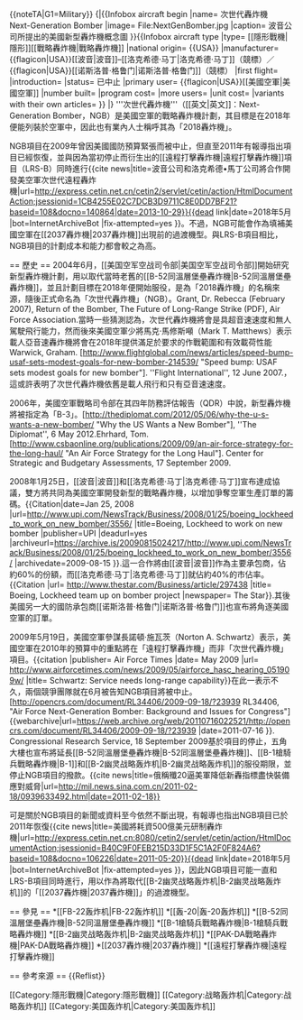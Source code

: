{{noteTA|G1=Military}}
{|{{Infobox aircraft begin
 |name= 次世代轟炸機<br />Next-Generation Bomber
 |image= File:NextGenBomber.jpg
 |caption= 波音公司所提出的美國新型轟炸機概念圖
}}{{Infobox aircraft type
 |type= [[隱形戰機|隱形]][[戰略轟炸機|戰略轟炸機]]
 |national origin= {{USA}}
 |manufacturer= {{flagicon|USA}}[[波音|波音]]–[[洛克希德·马丁|洛克希德·马丁]]（競標）／<br />{{flagicon|USA}}[[诺斯洛普·格鲁门|诺斯洛普·格鲁门]]（競標）
 |first flight= 
 |introduction= 
 |status= 已中止
 |primary user= {{flagicon|USA}}[[美國空軍|美國空軍]]
 |number built=
 |program cost=
 |more users=
 |unit cost= 
 |variants with their own articles=
}}
|}
'''次世代轟炸機'''<ref name=NGB_1/>（[[英文|英文]]：Next-Generation Bomber，NGB）是美國空軍的戰略轟炸機計劃，其目標是在2018年便能列裝於空軍中，因此也有業內人士稱呼其為「2018轟炸機」。

NGB項目在2009年曾因美國國防預算緊張而被中止，但直至2011年有報導指出項目已經恢復<ref name=NGB/>，並與因為當初停止而衍生出的[[遠程打擊轟炸機|遠程打擊轟炸機]]項目（LRS-B）同時進行<ref name="NGB_1">{{cite news|title=波音公司和洛克希德•馬丁公司將合作開發美空軍次世代遠程轟炸機|url=http://express.cetin.net.cn/cetin2/servlet/cetin/action/HtmlDocumentAction;jsessionid=1CB4255E02C7DCB3D9711C8E0DD7BF21?baseid=108&docno=140864|date=2013-10-29}}{{dead link|date=2018年5月 |bot=InternetArchiveBot |fix-attempted=yes }}</ref>。不過，NGB可能會作為填補美國空軍在[[2037轟炸機|2037轟炸機]]出現前的過渡機型。與LRS-B項目相比，NGB項目的計劃成本和能力都會較之為高。

== 歷史 ==
2004年6月，[[美国空军空战司令部|美国空军空战司令部]]開始研究新型轟炸機計劃，用以取代當時老舊的[[B-52同溫層堡壘轟炸機|B-52同溫層堡壘轟炸機]]，並且計劃目標在2018年便開始服役，是為「2018轟炸機」的名稱來源，隨後正式命名為「次世代轟炸機」（NGB）。<ref>Grant, Dr. Rebecca (February 2007), Return of the Bomber, The Future of Long-Range Strike (PDF), Air Force Association.</ref>當時一些猜測認為，次世代轟炸機將會是具超音速速度和無人駕駛飛行能力<ref name=NGB_1/>，然而後來美國空軍少將馬克·馬修斯噸（Mark T. Matthews）表示載人亞音速轟炸機將會在2018年提供滿足於要求的作戰範圍和有效載荷性能<ref>Warwick, Graham. [http://www.flightglobal.com/news/articles/speed-bump-usaf-sets-modest-goals-for-new-bomber-214539/ "Speed bump: USAF sets modest goals for new bomber"]. ''Flight International'', 12 June 2007.</ref>，這或許表明了次世代轟炸機依舊是載人飛行和只有亞音速速度。

2006年，美國空軍戰略司令部在其四年防務評估報告（QDR）中說，新型轟炸機將被指定為「B-3」。<ref name="Diplomat20120506">[http://thediplomat.com/2012/05/06/why-the-u-s-wants-a-new-bomber/ "Why the US Wants a New Bomber"], ''The Diplomat'', 6 May 2012.</ref><ref name="CSBA2009Ehrhard">Ehrhard, Tom. [http://www.csbaonline.org/publications/2009/09/an-air-force-strategy-for-the-long-haul/ "An Air Force Strategy for the Long Haul"]. Center for Strategic and Budgetary Assessments, 17 September 2009.</ref>

2008年1月25日，[[波音|波音]]和[[洛克希德·马丁|洛克希德·马丁]]宣布達成協議，雙方將共同為美國空軍開發新型的戰略轟炸機，以增加爭奪空軍生產訂單的籌碼。<ref name="upi-boeing-lockheedmartin">{{Citation|date=Jan 25, 2008 |url=http://www.upi.com/NewsTrack/Business/2008/01/25/boeing_lockheed_to_work_on_new_bomber/3556/ |title=Boeing, Lockheed to work on new bomber |publisher=UPI |deadurl=yes |archiveurl=https://archive.is/20090815024217/http://www.upi.com/NewsTrack/Business/2008/01/25/boeing_lockheed_to_work_on_new_bomber/3556/ |archivedate=2009-08-15 }}.</ref>這一合作將由[[波音|波音]]作為主要承包商，佔約60%的份額，而[[洛克希德·马丁|洛克希德·马丁]]就佔約40%的市佔率。<ref name="thestar-com">{{Citation |url= http://www.thestar.com/Business/article/297438 |title= Boeing, Lockheed team up on bomber project |newspaper= The Star}}.</ref>其後美國另一大的國防承包商[[诺斯洛普·格鲁门|诺斯洛普·格鲁门]]也宣布將角逐美國空軍的訂單。

2009年5月19日，美國空軍參謀長諾頓·施瓦茨（Norton A. Schwartz）表示，美國空軍在2010年的預算中的重點將在「遠程打擊轟炸機」而非「次世代轟炸機」項目。<ref>{{citation |publisher= Air Force Times |date= May 2009 |url= http://www.airforcetimes.com/news/2009/05/airforce_hasc_hearing_051909w/ |title= Schwartz: Service needs long-range capability}}</ref>在此一表示不久，兩個競爭團隊就在6月被告知NGB項目將被中止。<ref name=RL34406_Sept_2009>[http://opencrs.com/document/RL34406/2009-09-18/?23939 RL34406, "Air Force Next-Generation Bomber: Background and Issues for Congress"] {{webarchive|url=https://web.archive.org/web/20110716022521/http://opencrs.com/document/RL34406/2009-09-18/?23939 |date=2011-07-16 }}. Congressional Research Service, 18 September 2009</ref>基於項目的停止，五角大樓也宣布將延長[[B-52同溫層堡壘轟炸機|B-52同溫層堡壘轟炸機]]、[[B-1槍騎兵戰略轟炸機|B-1]]和[[B-2幽灵战略轰炸机|B-2幽灵战略轰炸机]]的服役期限，並停止NGB項目的撥款。<ref>{{cite news|title=俄稱殲20逼美軍降低新轟指標盡快裝備應對威脅|url=http://mil.news.sina.com.cn/2011-02-18/0939633492.html|date=2011-02-18}}</ref>

可是關於NGB項目的新聞或資料至今依然不斷出現，有報導也指出NGB項目已於2011年恢復<ref name="NGB">{{cite news|title=美國將耗資500億美元研制轟炸機|url=http://express.cetin.net.cn:8080/cetin2/servlet/cetin/action/HtmlDocumentAction;jsessionid=B40C9F0FEB215D33D1F5C1A2F0F824A6?baseid=108&docno=106226|date=2011-05-20}}{{dead link|date=2018年5月 |bot=InternetArchiveBot |fix-attempted=yes }}</ref>，因此NGB項目可能一直和LRS-B項目同時進行，用以作為將取代[[B-2幽灵战略轰炸机|B-2幽灵战略轰炸机]]的「[[2037轟炸機|2037轟炸機]]」的過渡機型。

== 參見 ==
*[[FB-22轰炸机|FB-22轰炸机]]
*[[轰-20|轰-20轰炸机]]
*[[B-52同溫層堡壘轟炸機|B-52同溫層堡壘轟炸機]]
*[[B-1槍騎兵戰略轟炸機|B-1槍騎兵戰略轟炸機]]
*[[B-2幽灵战略轰炸机|B-2幽灵战略轰炸机]]
*[[PAK-DA戰略轟炸機|PAK-DA戰略轟炸機]]
*[[2037轟炸機|2037轟炸機]]
*[[遠程打擊轟炸機|遠程打擊轟炸機]]

== 參考來源 ==
{{Reflist}}

[[Category:隱形戰機|Category:隱形戰機]]
[[Category:战略轰炸机|Category:战略轰炸机]]
[[Category:美国轰炸机|Category:美国轰炸机]]